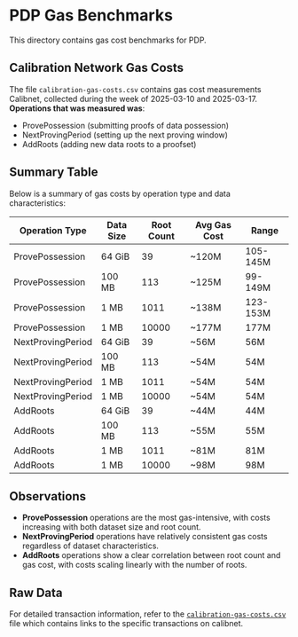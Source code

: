 # PDP Gas Benchmarks

This directory contains gas cost benchmarks for PDP.

## Calibration Network Gas Costs

The file `calibration-gas-costs.csv` contains gas cost measurements Calibnet, collected during the week of 2025-03-10 and 2025-03-17. **Operations that was measured was**: 
  - ProvePossession (submitting proofs of data possession)
  - NextProvingPeriod (setting up the next proving window)
  - AddRoots (adding new data roots to a proofset)

## Summary Table

Below is a summary of gas costs by operation type and data characteristics:

| Operation Type | Data Size | Root Count | Avg Gas Cost | Range |
|---------------|-----------|------------|-------------|-------|
| ProvePossession | 64 GiB | 39 | ~120M | 105-145M |
| ProvePossession | 100 MB | 113 | ~125M | 99-149M |
| ProvePossession | 1 MB | 1011 | ~138M | 123-153M |
| ProvePossession | 1 MB | 10000 | ~177M | 177M |
| NextProvingPeriod | 64 GiB | 39 | ~56M | 56M |
| NextProvingPeriod | 100 MB | 113 | ~54M | 54M |
| NextProvingPeriod | 1 MB | 1011 | ~54M | 54M |
| NextProvingPeriod | 1 MB | 10000 | ~54M | 54M |
| AddRoots | 64 GiB | 39 | ~44M | 44M |
| AddRoots | 100 MB | 113 | ~55M | 55M |
| AddRoots | 1 MB | 1011 | ~81M | 81M |
| AddRoots | 1 MB | 10000 | ~98M | 98M |

## Observations

- **ProvePossession** operations are the most gas-intensive, with costs increasing with both dataset size and root count.
- **NextProvingPeriod** operations have relatively consistent gas costs regardless of dataset characteristics.
- **AddRoots** operations show a clear correlation between root count and gas cost, with costs scaling linearly with the number of roots.

## Raw Data

For detailed transaction information, refer to the [`calibration-gas-costs.csv`](calibration-gas-costs.csv) file which contains links to the specific transactions on calibnet. 